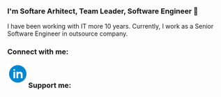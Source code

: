 ### I'm Softare Arhitect, Team Leader, Software Engineer 👋

I have been working with IT more 10 years. Currently, I work as a Senior Software Engineer in outsource company.
<br />

### Connect with me:
[<img align="left" alt="LinkedIn" width="48px" src="https://raw.githubusercontent.com/live-dev999/live-dev999/master/assets/icons8-linkedin-circled.svg" />][linkedin]

<br />


### Support me:


[linkedin]: https://www.linkedin.com/in/denis-prokhorchik-7a842286
<!--
**live-dev999/live-dev999** is a ✨ _special_ ✨ repository because its `README.md` (this file) appears on your GitHub profile.



Here are some ideas to get you started:

- 🔭 I’m currently working on ...
- 🌱 I’m currently learning ...
- 👯 I’m looking to collaborate on ...
- 🤔 I’m looking for help with ...
- 💬 Ask me about ...
- 📫 How to reach me: ...
- 😄 Pronouns: ...
- ⚡ Fun fact: ...
-->
